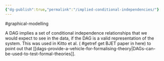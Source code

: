 ```yaml
---
{"dg-publish":true,"permalink":"/implied-conditional-independencies/"}
---
```


#graphical-modelling 

A DAG implies a set of conditional independence relationships that we would expect to see in the data, if the DAG is a valid representation of the system. This was used in Kitto et al. ( #getref get BJET paper in here) to point out that [[dags-provide-a-vehicle-for-formalising-theory\|DAGs-can-be-used-to-test-formal-theories]]. 
